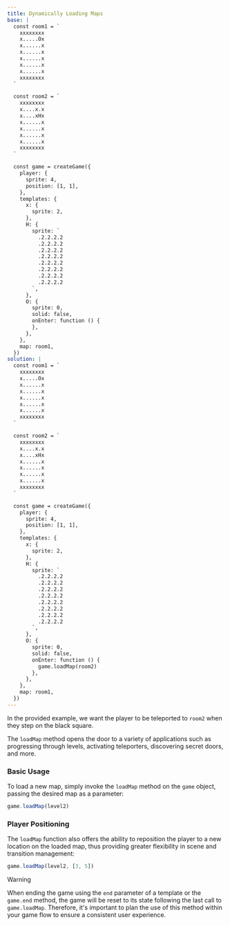```yaml
---
title: Dynamically Loading Maps
base: |
  const room1 = `  
    xxxxxxxx
    x.....Ox
    x......x
    x......x
    x......x
    x......x
    x......x
    xxxxxxxx
  `

  const room2 = ` 
    xxxxxxxx
    x....x.x
    x....xHx
    x......x
    x......x
    x......x
    x......x
    xxxxxxxx
  `

  const game = createGame({
    player: {
      sprite: 4,
      position: [1, 1],
    },
    templates: {
      x: {
        sprite: 2,
      },
      H: {
        sprite: `        
          .2.2.2.2
          .2.2.2.2
          .2.2.2.2
          .2.2.2.2
          .2.2.2.2
          .2.2.2.2
          .2.2.2.2
          .2.2.2.2
        `,
      },
      O: {
        sprite: 0,
        solid: false,
        onEnter: function () {
        },
      },
    },
    map: room1,
  })
solution: |
  const room1 = `  
    xxxxxxxx
    x.....Ox
    x......x
    x......x
    x......x
    x......x
    x......x
    xxxxxxxx
  `

  const room2 = ` 
    xxxxxxxx
    x....x.x
    x....xHx
    x......x
    x......x
    x......x
    x......x
    xxxxxxxx
  `

  const game = createGame({
    player: {
      sprite: 4,
      position: [1, 1],
    },
    templates: {
      x: {
        sprite: 2,
      },
      H: {
        sprite: `        
          .2.2.2.2
          .2.2.2.2
          .2.2.2.2
          .2.2.2.2
          .2.2.2.2
          .2.2.2.2
          .2.2.2.2
          .2.2.2.2
        `,
      },
      O: {
        sprite: 0,
        solid: false,
        onEnter: function () {
          game.loadMap(room2)
        },
      },
    },
    map: room1,
  })
---
```


In the provided example, we want the player to be teleported to `room2` when they step on the black square.

The `loadMap` method opens the door to a variety of applications such as progressing through levels, activating teleporters, discovering secret doors, and more.

### Basic Usage

To load a new map, simply invoke the `loadMap` method on the `game` object, passing the desired map as a parameter:

```js
game.loadMap(level2)
```

### Player Positioning

The `loadMap` function also offers the ability to reposition the player to a new location on the loaded map, thus providing greater flexibility in scene and transition management:

```js
game.loadMap(level2, [3, 5])
```

> [!WARNING]
> When ending the game using the `end` parameter of a template or the `game.end` method, the game will be reset to its state following the last call to `game.loadMap`. Therefore, it's important to plan the use of this method within your game flow to ensure a consistent user experience.
